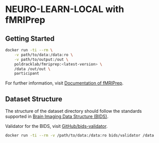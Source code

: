 # NEURO-LEARN-LOCAL with fMRIPrep

## Getting Started

```bash
docker run -ti --rm \
    -v path/to/data:/data:ro \
    -v path/to/output:/out \
    poldracklab/fmriprep:<latest-version> \
    /data /out/out \
    participant
```

For further information, visit [Documentation of fMRIPrep](https://fmriprep.readthedocs.io/).

## Dataset Structure

The structure of the dataset directory should follow the standards supported in [Brain Imaging Data Structure (BIDS)](https://bids.neuroimaging.io/).

Validator for the BIDS, visit [GitHub/bids-validator](https://github.com/bids-standard/bids-validator).

```bash
docker run -ti --rm -v /path/to/data:/data:ro bids/validator /data
```